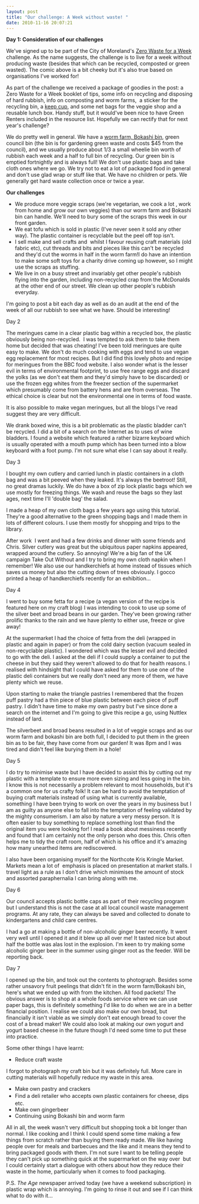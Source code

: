 ```yaml
---
layout: post
title: "Our challenge: A Week without waste! "
date: 2010-11-16 20:07:21
---
```


**Day 1: Consideration of our challenges**

We've signed up to be part of the City of Moreland's [Zero Waste for a Week][1] challenge. As the name suggests, the challenge is to live for a week without producing waste (besides that which can be recycled, composted or green wasted). The comic above is a bit cheeky but it's also true based on organisations I've worked for!

 [1]: http://www.moreland.vic.gov.au/environment-and-waste/rubbish-collection/zero-waste-challenge.html

As part of the challenge we received a package of goodies in the post: a Zero Waste for a Week booklet of tips, some info on recycling and disposing of hard rubbish, info on composting and worm farms,  a sticker for the recycling bin, a [keep cup][2], and some net bags for the veggie shop and a reusable lunch box. Handy stuff, but it would've been nice to have Green Renters included in the resource list. Hopefully we can rectify that for next year's challenge?

 [2]: http://www.greenrenters.org/2009/12/keep-cups/

We do pretty well in general. We have a [worm farm, Bokashi bin][3], green council bin (the bin is for gardening green waste and costs $45 from the council), and we usually produce about 1/3 a small wheelie bin worth of rubbish each week and a half to full bin of recycling. Our green bin is emptied fortnightly and is always full! We don't use plastic bags and take cloth ones where we go. We try not to eat a lot of packaged food in general and don't use glad wrap or stuff like that. We have no children or pets. We generally get hard waste collection once or twice a year.

 [3]: http://www.greenrenters.org/2010/07/bokashi-vs-worms/

**Our challenges**

*   We produce more veggie scraps (we're vegetarian, we cook a lot , work from home and grow our own veggies) than our worm farm and Bokashi bin can handle. We'll need to bury some of the scraps this week in our front garden.
*   We eat tofu which is sold in plastic (I've never seen it sold any other way). The plastic container is recyclable but the peel off top isn't.
*   I sell make and sell crafts and  whilst I favour reusing craft materials (old fabric etc), cut threads and bits and pieces like this can't be recycled and they'd cut the worms in half in the worm farm!I do have an intention to make some soft toys for a charity drive coming up however, so I might use the scraps as stuffing.
*   We live in on a busy street and invariably get other people's rubbish flying into the garden, including non-recycled crap from the McDonalds at the other end of our street. We clean up other people's rubbish everyday.

I'm going to post a bit each day as well as do an audit at the end of the week of all our rubbish to see what we have. Should be interesting!

Day 2

The meringues came in a clear plastic bag within a recycled box, the plastic obviously being non-recycled.  I was tempted to ask them to take them home but decided that was cheating! I've been told meringues are quite easy to make. We don't do much cooking with eggs and tend to use vegan egg replacement for most recipes. But I did find this lovely photo and recipe for meringues from the BBC food website. I also wonder what is the lesser evil in terms of environmental footprint, to use free range eggs and discard the yolks (as we don't eat them and they'd simply have to be discarded) or use the frozen egg whites from the freezer section of the supermarket which presumably come from battery hens and are from overseas. The ethical choice is clear but not the environmental one in terms of food waste.

It is also possible to make vegan meringues, but all the blogs I've read suggest they are very difficult.

We drank boxed wine, this is a bit problematic as the plastic bladder can't be recycled. I did a bit of a search on the Internet as to uses of wine bladders. I found a website which featured a rather bizarre keyboard which is usually operated with a mouth pump which has been turned into a blow keyboard with a foot pump. I'm not sure what else I can say about it really.

Day 3      

I bought my own cutlery and carried lunch in plastic containers in a cloth bag and was a bit peeved when they leaked. It's always the beetroot! Still, no great dramas luckily. We do have a box of zip lock plastic bags which we use mostly for freezing things. We wash and reuse the bags so they last ages, next time I'll 'double bag' the salad.

I made a heap of my own cloth bags a few years ago using this tutorial. They're a good alternative to the green shopping bags and I made them in lots of different colours. I use them mostly for shopping and trips to the library.

After work  I went and had a few drinks and dinner with some friends and Chris. Silver cutlery was great but the ubiquitous paper napkins appeared, wrapped around the cutlery. So annoying! We're a big fan of the UK campaign Take Out Without and I try to bring my own cloth napkin when I remember! We also use our handkerchiefs at home instead of tissues which saves us money but also the cutting down of trees obviously. I gocco printed a heap of handkerchiefs recently for an exhibition...

Day 4

I went to buy some fetta for a recipe (a vegan version of the recipe is featured here on my craft blog) I was intending to cook to use up some of the silver beet and broad beans in our garden. They've been growing rather prolific thanks to the rain and we have plenty to either use, freeze or give away!

At the supermarket I had the choice of fetta from the deli (wrapped in plastic and again in paper) or from the cold dairy section (vacuum sealed in non-recyclable plastic). I wondered which was the lesser evil and decided to go with the deli. I asked at the deli if I could supply a container to put the cheese in but they said they weren't allowed to do that for health reasons. I realised with hindsight that I could have asked for them to use one of the plastic deli containers but we really don't need any more of them, we have plenty which we reuse.

Upon starting to make the triangle pastries I remembered that the frozen puff pastry had a thin piece of blue plastic between each piece of puff pastry. I didn't have time to make my own pastry but I've since done a search on the internet and I'm going to give this recipe a go, using Nuttlex instead of lard.

The silverbeet and broad beans resulted in a lot of veggie scraps and as our worm farm and bokashi bin are both full, I decided to put them in the green bin as to be fair, they have come from our garden! It was 8pm and I was tired and didn't feel like burying them in a hole!

Day 5                         

I do try to minimise waste but I have decided to assist this by cutting out my plastic with a template to ensure more even sizing and less going in the bin. I know this is not necessarily a problem relevant to most households, but it's a common one for us crafty folk! It can be hard to avoid the temptation of buying craft materials instead of using what is currently available, something I have been trying to work on over the years in my business but I am as guilty as anyone else to fall into the temptation of feeling validated by the mighty consumerism. I am also by nature a very messy person. It is often easier to buy something to replace something lost than find the original item you were looking for! I read a book about messiness recently and found that I am certainly not the only person who does this. Chris often helps me to tidy the craft room, half of which is his office and it's amazing how many unearthed items are rediscovered.

I also have been organising myself for the Northcote Kris Kringle Market. Markets mean a lot of  emphasis is placed on presentation at market stalls. I travel light as a rule as I don't drive which minimises the amount of stock and assorted paraphernalia I can bring along with me.

Day 6     

Our council accepts plastic bottle caps as part of their recycling program but I understand this is not the case at all local council waste management programs. At any rate, they can always be saved and collected to donate to kindergartens and child care centres.

I had a go at making a bottle of non-alcoholic ginger beer recently. It went very well until I opened it and it blew up all over me! It tasted nice but about half the bottle was alas lost in the explosion. I'm keen to try making some alcoholic ginger beer in the summer using ginger root as the feeder. Will be reporting back.

Day 7

I opened up the bin, and took out the contents to photograph. Besides some rather unsavory fruit peelings that didn't fit in the worm farm/Bokashi bin, here's what we ended up with from the kitchen. All food packets! The obvious answer is to shop at a whole foods service where we can use paper bags, this is definitely something I'd like to do when we are in a better financial position. I realise we could also make our own bread, but financially it isn't viable as we simply don't eat enough bread to cover the cost of a bread maker! We could also look at making our own yogurt and yogurt based cheese in the future though I'd need some time to put these into practice.

Some other things I have learnt:

*   Reduce craft waste

I forgot to photograph my craft bin but it was definitely full. More care in cutting materials will hopefully reduce my waste in this area.

*   Make own pastry and crackers
*   <span style="line-height: 1.538em;">Find a deli retailer who accepts own plastic containers for cheese, dips etc.</span>
*   Make own gingerbeer
*   Continuing using Bokashi bin and worm farm

All in all, the week wasn't very difficult but shopping took a bit longer than normal. I like cooking and I think I could spend some time making a few things from scratch rather than buying them ready made. We like having people over for meals and barbecues and the like and it means they tend to bring packaged goods with them. I'm not sure I want to be telling people they can't pick up something quick at the supermarket on the way over  but I could certainly start a dialogue with others about how they reduce their waste in the home, particularly when it comes to food packaging.

P.S. *The Age* newspaper arrived today (we have a weekend subscription) in plastic wrap which is annoying. I'm going to rinse it out and see if I can think what to do with it…

 